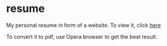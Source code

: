 # resume

My personal resume in form of a website. To view it, click <a href="https://ethanphan.github.io/resume/">here</a>

To convert it to pdf, use Opera browser to get the best result.

